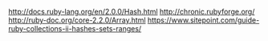 http://docs.ruby-lang.org/en/2.0.0/Hash.html
http://chronic.rubyforge.org/
http://ruby-doc.org/core-2.2.0/Array.html
https://www.sitepoint.com/guide-ruby-collections-ii-hashes-sets-ranges/
